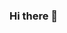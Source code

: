 ### Hi there 👋

<!--
**XosoBoo/xosoboo** is a ✨ _special_ ✨ repository because its `README.md` (this file) appears on your GitHub profile.
[Xoso](https://xoso.boo) boo - Trực tiếp kết quả xổ số Miền Bắc, Miền Nam, Miền Trung, XS điện toán Vietlott. Thống kê, soi cầu miễn phí. Kqxs; xo so kien thiet - XSKT, so xo; xoso.
Website: https://xoso.boo
Phone: 0988879452
Email: admin@xoso.boo
88 Nguyễn Thông,phường 9, Quận 3, Thành phố Hồ Chí Minh, Việt Nam
#xoso # kqxs #xs #xsmn #xsmb #xsmt #ketquaxs #xskt

Here are some ideas to get you started:

- 🔭 I’m currently working on ...
- 🌱 I’m currently learning ...
- 👯 I’m looking to collaborate on ...
- 🤔 I’m looking for help with ...
- 💬 Ask me about ...
- 📫 How to reach me: ...
- 😄 Pronouns: ...
- ⚡ Fun fact: ...
-->
